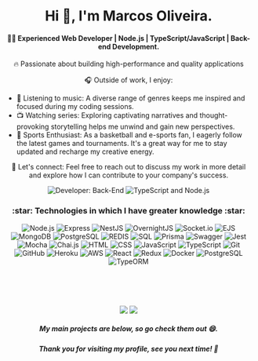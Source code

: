 <h1 align="center">Hi 👋, I'm Marcos Oliveira.</h1>

<h4 align="center">👨‍💻 Experienced Web Developer | Node.js | TypeScript/JavaScript | Back-end Development.</h4>

<p align="center">🔥 Passionate about building high-performance and quality applications</p>

<p align="center">🎧 Outside of work, I enjoy:</p>

- 🎵 Listening to music: A diverse range of genres keeps me inspired and focused during my coding sessions.
- 📺 Watching series: Exploring captivating narratives and thought-provoking storytelling helps me unwind and gain new perspectives.
- 🏀 Sports Enthusiast: As a basketball and e-sports fan, I eagerly follow the latest games and tournaments. It's a great way for me to stay updated and recharge my creative energy.

<p align="center">📩 Let's connect: Feel free to reach out to discuss my work in more detail and explore how I can contribute to your company's success.</p>

<p align="center">
  <img src="https://img.shields.io/badge/Developer-Back--End-brightgreen" alt="Developer: Back-End">
  <img src="https://img.shields.io/badge/TypeScript-Node.js-blue" alt="TypeScript and Node.js">
</p>

<h3 align="center">:star: Technologies in which I have greater knowledge :star:</h3>

<div align="center">
  <img src="https://img.shields.io/badge/Node.js-green?style=for-the-badge&logo=node.js&logoColor=black" alt="Node.js">
  <img src="https://img.shields.io/badge/Express-blue?style=for-the-badge&logo=Express&logoColor=white" alt="Express">
  <img src="https://img.shields.io/badge/NestJS-red?style=for-the-badge&logo=NestJS&logoColor=white" alt="NestJS">
  <img src="https://img.shields.io/badge/OvernightJs-darkblue?style=for-the-badge&logo=OvernightJS&logoColor=white" alt="OvernightJS">
  <img src="https://img.shields.io/badge/Socket.io-black?style=for-the-badge&logo=Socket.io&logoColor=white" alt="Socket.io">
  <img src="https://img.shields.io/badge/EJS-grey?style=for-the-badge&logo=template&logoColor=white" alt="EJS">
  <img src="https://img.shields.io/badge/MongoDB-green?style=for-the-badge&logo=mongodb&logoColor=white" alt="MongoDB">
  <img src="https://img.shields.io/badge/PostgreSQL-green?style=for-the-badge&logo=postgreSQL&logoColor=white" alt="PostgreSQL">
  <img src="https://img.shields.io/badge/REDIS-green?style=for-the-badge&logo=redis&logoColor=white" alt="REDIS">
  <img src="https://img.shields.io/badge/SQL-green?style=for-the-badge&logo=SQL&logoColor=white" alt="SQL">
  <img src="https://img.shields.io/badge/Prisma-blue?style=for-the-badge&logo=Prisma&logoColor=white" alt="Prisma">
  <img src="https://img.shields.io/badge/Swagger-blue?style=for-the-badge&logo=Swagger&logoColor=white" alt="Swagger">
  <img src="https://img.shields.io/badge/Jest-brown?style=for-the-badge&logo=jest&logoColor=white" alt="Jest">
  <img src="https://img.shields.io/badge/Mocha-brown?style=for-the-badge&logo=Mocha&logoColor=black" alt="Mocha">
  <img src="https://img.shields.io/badge/Chai.js-beige?style=for-the-badge&logo=Chai.js&logoColor=white" alt="Chai.js">
  <img src="https://img.shields.io/badge/HTML-239120?style=for-the-badge&logo=HTML5&logoColor=white" alt="HTML">
  <img src="https://img.shields.io/badge/CSS-239120?style=for-the-badge&logo=css3&logoColor=white" alt="CSS">
  <img src="https://img.shields.io/badge/JavaScript-F7DF1E?style=for-the-badge&logo=JavaScript&logoColor=black" alt="JavaScript">
  <img src="https://img.shields.io/badge/TypeScript-blue?style=for-the-badge&logo=JavaScript&logoColor=black" alt="TypeScript">
  <img src="https://img.shields.io/badge/Git-ED8B00?style=for-the-badge&logo=Git&logoColor=white" alt="Git">
  <img src="https://img.shields.io/badge/Github-grey?style=for-the-badge&logo=Github&logoColor=white" alt="GitHub">
  <img src="https://img.shields.io/badge/Heroku-purple?style=for-the-badge&logo=Heroku&logoColor=white" alt="Heroku">
  <img src="https://img.shields.io/badge/AWS-purple?style=for-the-badge&logo=AWS&logoColor=white" alt="AWS">
  <img src="https://img.shields.io/badge/React-20232A?style=for-the-badge&logo=React&logoColor=white" alt="React">
  <img src="https://img.shields.io/badge/redux-purple?style=for-the-badge&logo=redux&logoColor=white" alt="Redux">
  <img src="https://img.shields.io/badge/docker-blue?style=for-the-badge&logo=docker&logoColor=white" alt="Docker">
  <img src="https://img.shields.io/badge/PostgreSQL-ocean?style=for-the-badge&logo=PostgreSQL&logoColor=white" alt="PostgreSQL">
  <img src="https://img.shields.io/badge/TypeORM-ocean?style=for-the-badge&logo=TypeORM&logoColor=white" alt="TypeORM">
</div>

<br>
<br>




<br> 
<br> 

<p align="center">
  <a href="mailto:marcosoliveira.rd@gmail.com"><img src="https://img.shields.io/badge/-Gmail-%23333?style=for-the-badge&logo=gmail&logoColor=white" target="_blank"></a>
  <a href="https://www.linkedin.com/in/marcos-oliveira-a5b676236/" target="_blank"><img src="https://img.shields.io/badge/-LinkedIn-%230077B5?style=for-the-badge&logo=linkedin&logoColor=white" target="_blank"></a>
</p>

<h5 align="center">My main projects are below, so go check them out 😄.</h5>
<h5 align="center">Thank you for visiting my profile, see you next time! 👋</h5>
